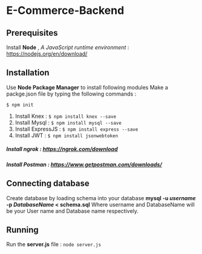 # E-Commerce-Backend

## Prerequisites
Install **Node** , *A JavaScript runtime environment* : https://nodejs.org/en/download/

## Installation
Use **Node Package Manager** to install following modules
  Make a packge.json file by typing the following commands : 
    
    $ npm init
  1. Install Knex : `$ npm install knex --save`
  2. Install Mysql : `$ npm install mysql --save`
  3. Install ExpressJS : `$ npm install express --save`
  4. Install JWT : `$ npm install jsonwebtoken`
  
  ##### Install ngrok : https://ngrok.com/download
  ##### Install Postman : https://www.getpostman.com/downloads/
  
 ## Connecting database
 Create database by loading schema into your database
 **mysql -u *username* -p *DatabaseName* < schema.sql**
 Where username and DatabaseName will be your User name and Database name respectively.

## Running
Run the **server.js** file : `node server.js`
